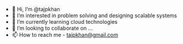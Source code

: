 - 👋 Hi, I’m @tajpkhan
- 👀 I’m interested in problem solving and designing scalable systems
- 🌱 I’m currently learning cloud technologies
- 💞️ I’m looking to collaborate on ...
- 📫 How to reach me - tajpkhan@gmail.com

<!---
tajpkhan/tajpkhan is a ✨ special ✨ repository because its `README.md` (this file) appears on your GitHub profile.
You can click the Preview link to take a look at your changes.
--->
